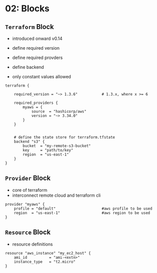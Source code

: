 # 02: Blocks

## `Terraform` Block
- introduced onward v0.14
- define required version
- define required provders
- define backend

- only constant values allowed

```code
terraform {

    required_version = "~> 1.3.6"           # 1.3.x, where x >= 6
    
    required_providers {
        myaws = {
            source  = "hashicorp/aws"
            version = "~> 3.34.0"
        }
    }


    # define the state store for terraform.tfstate
    backend "s3" {
        bucket  = "my-remote-s3-bucket"
        key     = "path/to/key"
        region  = "us-east-1"
    }
}
```


## `Provider` Block
- core of terraform
- interconnect remote cloud and terraform cli


```code
provider "myaws" {
    profile = "default"                     #aws profile to be used
    region  = "us-east-1"                   #aws region to be used
}
```

## `Resource` Block
- resource definitions

```code
resource "aws_instance" "my_ec2_host" {
    ami_id          = "ami-<extn>"
    instance_type   = "t2.micro"
}
```
